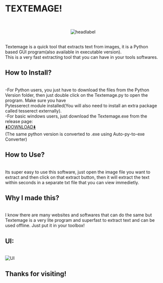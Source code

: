 # TEXTEMAGE!
<br><p align='center'>![headlabel](https://user-images.githubusercontent.com/89206401/139088110-c5860bdf-6c67-450f-af4d-d6cca8f69029.png)</p>
<br>Textemage is a quick tool that extracts text from images, it is a Python based GUI program(also available in executable version).
<br>This is a very fast extracting tool that you can have in your tools softwares.
<br>
## How to Install?
<br>-For Python users, you just have to download the files from the Python Version folder, then just double click on the Textemage.py to open the program. Make sure you have <br>Pytesserect module installed(You will also need to install an extra package called tesserect externally).
<br>-For basic windows users, just download the Textemage.exe from the release page:
<br>[⬇️DOWNLOAD⬇️](https://github.com/Akascape/TEXTEMAGE/releases/download/Textemage.exe/Textemage.exe) 
<br>(The same python version is converted to .exe using Auto-py-to-exe Converter)
<br>
## How to Use?
<br>Its super easy to use this software, just open the image file you want to extract and then click on that extract button, then it will extract the text within seconds in a separate txt file that you can view immedietly.
<br>
## Why I made this?
<br>I know there are many websites and softwares that can do the same but Textemage is a very lite program and superfast to extract text and can be used offline. Just put it in your toolbox!
<br>
## UI:
<br>![UI](https://user-images.githubusercontent.com/89206401/139088648-683b1237-2dac-4b74-80fe-d254c772623e.png)
## Thanks for visiting!
